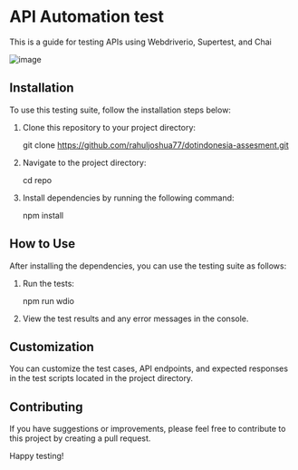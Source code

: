 API Automation test
======================================================

This is a guide for testing APIs using Webdriverio, Supertest, and Chai

![image](https://github.com/rahuljoshua77/dotindonesia-assesment/assets/73378179/61a031f8-330e-4ed9-9fc3-b16c55d6e83a)

Installation
------------

To use this testing suite, follow the installation steps below:

1.  Clone this repository to your project directory:

    git clone https://github.com/rahuljoshua77/dotindonesia-assesment.git

3.  Navigate to the project directory:

    cd repo

5.  Install dependencies by running the following command:

    npm install

How to Use
----------

After installing the dependencies, you can use the testing suite as follows:

1.  Run the tests:

    npm run wdio

3.  View the test results and any error messages in the console.

Customization
-------------

You can customize the test cases, API endpoints, and expected responses in the test scripts located in the project directory.

Contributing
------------

If you have suggestions or improvements, please feel free to contribute to this project by creating a pull request.

Happy testing!
